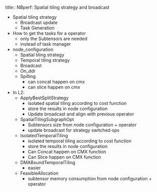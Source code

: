 title:: NBperf: Spatial tiling strategy and broadcast

- Spatial tiling strategy
	- Broadcast update
	- Task Generation
- How to get the tasks for a operator
	- only the Subtensors are needed
	- instead of task manager
- node_configuration
	- Spatial tiling strategy
	- Temporal tiling strategy
	- Broadcast
	- On_ddr
	- Spilling
		- can concat happen on cmx
		- can slice happen on cmx
- In L2:
	- ApplyBestSplitStrategy
		- isolated spatial tiling according to cost function
		- store the results in node configuration
		- Update broadcast and align with previous operator
	- SpatialTilingSubgraphOpt
		- Subtensors size from node configuration + operator
		- update broadcast for strategy switched ops
	- IsolatedTemporalTiling
		- isolated temporal tiling according to cost function
		- store the results in node configuration
		- Can Concat happen on CMX function
		- Can Slice happen on CMX function
	- DMABoundTemporalTiling
		- easier
	- FeasibleAllocation
		- subtensor memory consumption from node configuration + operator
